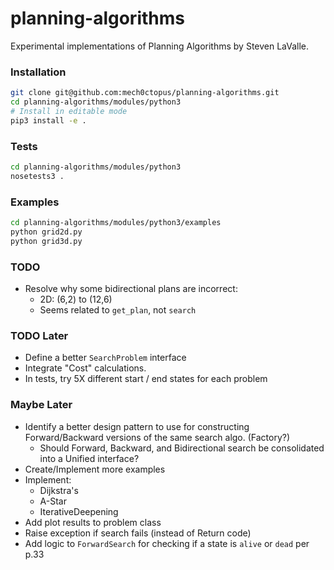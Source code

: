 # planning-algorithms
Experimental implementations of Planning Algorithms by Steven LaValle.

### Installation
```bash
git clone git@github.com:mech0ctopus/planning-algorithms.git
cd planning-algorithms/modules/python3
# Install in editable mode
pip3 install -e .
```

### Tests
```bash
cd planning-algorithms/modules/python3
nosetests3 .
```

### Examples
```bash
cd planning-algorithms/modules/python3/examples
python grid2d.py
python grid3d.py
```

### TODO
- Resolve why some bidirectional plans are incorrect:
  - 2D: (6,2) to (12,6)
  - Seems related to `get_plan`, not `search`

### TODO Later
- Define a better `SearchProblem` interface
- Integrate "Cost" calculations.
- In tests, try 5X different start / end states for each problem

### Maybe Later
- Identify a better design pattern to use for constructing Forward/Backward versions
  of the same search algo. (Factory?)
    - Should Forward, Backward, and Bidirectional search be consolidated into a Unified interface?
- Create/Implement more examples
- Implement:
    - Dijkstra's
    - A-Star
    - IterativeDeepening
- Add plot results to problem class
- Raise exception if search fails (instead of Return code)
- Add logic to `ForwardSearch` for checking if a state is `alive` or `dead` per p.33
